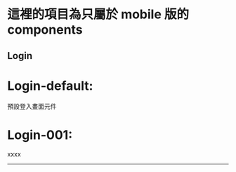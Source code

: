 # 這裡的項目為只屬於 mobile 版的 components

## Login
# Login-default:
預設登入畫面元件

# Login-001:
xxxx

----------------
